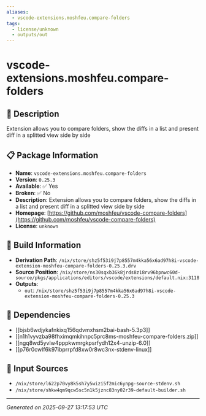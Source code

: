 ```yaml
---
aliases:
  - vscode-extensions.moshfeu.compare-folders
tags:
  - license/unknown
  - outputs/out
---
```


# vscode-extensions.moshfeu.compare-folders

## 📝 Description

Extension allows you to compare folders, show the diffs in a list and present diff in a splitted view side by side

## 📋 Package Information

- **Name**: `vscode-extensions.moshfeu.compare-folders`
- **Version**: `0.25.3`
- **Available**: ✅ Yes
- **Broken**: ✅ No
- **Description**: Extension allows you to compare folders, show the diffs in a list and present diff in a splitted view side by side
- **Homepage**: [https://github.com/moshfeu/vscode-compare-folders](https://github.com/moshfeu/vscode-compare-folders)
- **License**: `unknown`

## 🔧 Build Information

- **Derivation Path**: `/nix/store/shz5f53i9j7p8557m4kka56x6ad97h8i-vscode-extension-moshfeu-compare-folders-0.25.3.drv`
- **Source Position**: `/nix/store/ns30sqxb36k8jrds8z18rv96bpnwc60d-source/pkgs/applications/editors/vscode/extensions/default.nix:3118`
- **Outputs**:
  - `out`:  `/nix/store/shz5f53i9j7p8557m4kka56x6ad97h8i-vscode-extension-moshfeu-compare-folders-0.25.3`

## 🔗 Dependencies

- [[bjsb6wdjykafnkixq156qdvmxhsm2bai-bash-5.3p3]]
- [[n1h1vyvzba98fhximqmkihnpc5prc8ms-moshfeu-compare-folders.zip]]
- [[ngq8wd5yvlw4pppkwmrgkpsrfydh12x4-unzip-6.0]]
- [[p76r0cwlf6k97ibprrpfd8xw0r8wc3nx-stdenv-linux]]

## 📁 Input Sources

- `/nix/store/l622p70vy8k5sh7y5wizi5f2mic6ynpg-source-stdenv.sh`
- `/nix/store/shkw4qm9qcw5sc5n1k5jznc83ny02r39-default-builder.sh`

---
*Generated on 2025-09-27 13:17:53 UTC*
